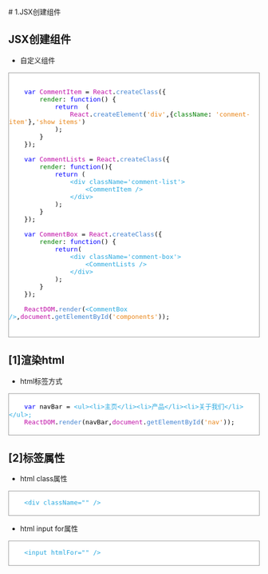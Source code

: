 <html>
    <head>
         <style type="text/css">
            .code-block{background-color:#fff;color:#000;border:solid 1px #999;font-size:15px;}
            .keyword{color:blue;}
            .obj{color:#BF0DA6;}
            .prop{color:green;}
            .method{color:#4484D1}
            .str{color:#E88518}
            .tag{color:#28A8DF;}
        </style>
    </head>
</html>
# 1.JSX创建组件

## JSX创建组件

- 自定义组件

<pre class="code-block">
<code>

    <span class="keyword">var</span> <span class="obj">CommentItem</span> = <span class="obj">React</span>.<span class="method">createClass</span>({
        <span class="prop">render</span>: <span class="keyword">function</span>() {
            <span class="keyword">return</span>  (
                <span class="obj">React</span>.<span class="method">createElement</span>(<span class="str">'div'</span>,{<span class="prop">className</span>: <span class="str">'conment-item'</span>},<span class="str">'show items'</span>)
            );
        }
    });

    <span class="keyword">var</span> <span class="obj">CommentLists</span> = <span class="obj">React</span>.<span class="method">createClass</span>({
        <span class="prop">render</span>: <span class="keyword">function</span>(){
            <span class="keyword">return</span> (
                <span class="tag">&lt;div className='comment-list'&gt;</span>
                    <span class="tag">&lt;CommentItem /&gt;</span>
                <span class="tag">&lt;/div&gt;</span>
            );
        }
    });

    <span class="keyword">var</span> <span class="obj">CommentBox</span> = <span class="obj">React</span>.<span class="method">createClass</span>({
        <span class="prop">render</span>: <span class="keyword">function</span>() {
            <span class="keyword">return</span>(
                <span class="tag">&lt;div className='comment-box'&gt;</span>
                    <span class="tag">&lt;CommentLists /&gt;</span>
                <span class="tag">&lt;/div&gt;</span>
            );
        }
    });

    <span class="obj">ReactDOM</span>.<span class="method">render</span>(<span class="tag">&lt;CommentBox /&gt;</span>,<span class="obj">document</span>.<span class="method">getElementById</span>(<span class="str">'components'</span>));

</code>
</pre> 

## [1]渲染html

- html标签方式

<pre class="code-block">
<code>
    <span class="keyword">var</span> navBar = <span class="tag">&lt;ul&gt;&lt;li&gt;主页&lt;/li&gt;&lt;li&gt;产品&lt;/li&gt;&lt;li&gt;关于我们&lt;/li&gt;&lt;/ul&gt;;</span>
    <span class="obj">ReactDOM</span>.<span class="method">render</span>(navBar,<span class="obj">document</span>.<span class="method">getElementById</span>(<span class="str">'nav'</span>));
</code>
</pre>


## [2]标签属性

- html class属性

<pre class="code-block">
<code>
    <span class="tag">&lt;div className="" /&gt;</span>
</code>
</pre>

- html input for属性

<pre class="code-block">
<code>
    <span class="tag">&lt;input htmlFor="" /&gt;</span>
</code>
</pre>



